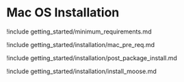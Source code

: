 # Mac OS Installation

!include getting_started/minimum_requirements.md

!include getting_started/installation/mac_pre_req.md

!include getting_started/installation/post_package_install.md

!include getting_started/installation/install_moose.md
